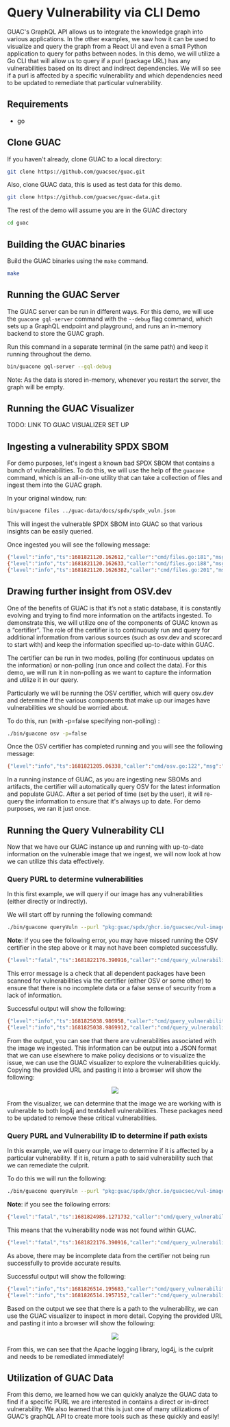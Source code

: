 # Query Vulnerability via CLI Demo

GUAC's GraphQL API allows us to integrate the knowledge graph into various
applications. In the other examples, we saw how it can be used to visualize and
query the graph from a React UI and even a small Python application to query for
paths between nodes. In this demo, we will utilize a Go CLI that will allow us
to query if a purl (package URL) has any vulnerabilities based on its direct and
indirect dependencies. We will so see if a purl is affected by a specific
vulnerability and which dependencies need to be updated to remediate that
particular vulnerability.

## Requirements

- go

## Clone GUAC

If you haven't already, clone GUAC to a local directory:

```bash
git clone https://github.com/guacsec/guac.git
```

Also, clone GUAC data, this is used as test data for this demo.

```bash
git clone https://github.com/guacsec/guac-data.git
```

The rest of the demo will assume you are in the GUAC directory

```bash
cd guac
```

## Building the GUAC binaries

Build the GUAC binaries using the `make` command.

```bash
make
```

## Running the GUAC Server

The GUAC server can be run in different ways. For this demo, we will use the
`guacone gql-server` command with the `--debug` flag command, which sets up a
GraphQL endpoint and playground, and runs an in-memory backend to store the GUAC
graph.

Run this command in a separate terminal (in the same path) and keep it running
throughout the demo.

```bash
bin/guacone gql-server --gql-debug
```

Note: As the data is stored in-memory, whenever you restart the server, the
graph will be empty.

## Running the GUAC Visualizer

TODO: LINK TO GUAC VISUALIZER SET UP

## Ingesting a vulnerability SPDX SBOM

For demo purposes, let's ingest a known bad SPDX SBOM that contains a bunch of
vulnerabilities. To do this, we will use the help of the `guacone` command,
which is an all-in-one utility that can take a collection of files and ingest
them into the GUAC graph.

In your original window, run:

```bash
bin/guacone files ../guac-data/docs/spdx/spdx_vuln.json
```

This will ingest the vulnerable SPDX SBOM into GUAC so that various insights can
be easily queried.

Once ingested you will see the following message:

```bash
{"level":"info","ts":1681821120.162612,"caller":"cmd/files.go:181","msg":"[2.158961542s] completed doc {Collector:FileCollector Source:file:///../guac-data/docs/spdx/spdx_vuln.json}"}
{"level":"info","ts":1681821120.162633,"caller":"cmd/files.go:188","msg":"collector ended gracefully"}
{"level":"info","ts":1681821120.1626382,"caller":"cmd/files.go:201","msg":"completed ingesting 1 documents of 1"}
```

## Drawing further insight from OSV.dev

One of the benefits of GUAC is that it’s not a static database, it is constantly
evolving and trying to find more information on the artifacts ingested. To
demonstrate this, we will utilize one of the components of GUAC known as a
“certifier”. The role of the certifier is to continuously run and query for
additional information from various sources (such as osv.dev and scorecard to
start with) and keep the information specified up-to-date within GUAC.

The certifier can be run in two modes, polling (for continuous updates on the
information) or non-polling (run once and collect the data). For this demo, we
will run it in non-polling as we want to capture the information and utilize it
in our query.

Particularly we will be running the OSV certifier, which will query osv.dev and
determine if the various components that make up our images have vulnerabilities
we should be worried about.

To do this, run (with -p=false specifying non-polling) :

```bash
./bin/guacone osv -p=false
```

Once the OSV certifier has completed running and you will see the following
message:

```bash
{"level":"info","ts":1681821205.06338,"caller":"cmd/osv.go:122","msg":"certifier ended gracefully"}
```

In a running instance of GUAC, as you are ingesting new SBOMs and artifacts, the
certifier will automatically query OSV for the latest information and populate
GUAC. After a set period of time (set by the user), it will re-query the
information to ensure that it's always up to date. For demo purposes, we ran it
just once.

## Running the Query Vulnerability CLI

Now that we have our GUAC instance up and running with up-to-date information on
the vulnerable image that we ingest, we will now look at how we can utilize this
data effectively.

### Query PURL to determine vulnerabilities

In this first example, we will query if our image has any vulnerabilities
(either directly or indirectly).

We will start off by running the following command:

```bash
./bin/guacone queryVuln --purl "pkg:guac/spdx/ghcr.io/guacsec/vul-image-latest"
```

**Note**: if you see the following error, you may have missed running the OSV
certifier in the step above or it may not have been completed successfully.

```bash
{"level":"fatal","ts":1681822176.390916,"caller":"cmd/query_vulnerability.go:179","msg":"error searching dependency packages match: error querying neighbor: error certify vulnerability node not found, incomplete data. Please ensure certifier has run"}
```

This error message is a check that all dependent packages have been scanned for
vulnerabilities via the certifier (either OSV or some other) to ensure that
there is no incomplete data or a false sense of security from a lack of
information.

Successful output will show the following:

```bash
{"level":"info","ts":1681825038.986958,"caller":"cmd/query_vulnerability.go:189","msg":"found path 5,4,3,2,102,101,100,99,6,21034,21035,101,100,99,6,21036,21037,101,100,99,6,21038,21039,101,100,99,6,21040,21041,101,100,99,6,21042,21043,101,100,99,6,21044,21045,101,100,99,6,121,120,119,118,6,21085,21086,120,119,118,6"}
{"level":"info","ts":1681825038.9869912,"caller":"cmd/query_vulnerability.go:190","msg":"Visualizer url: http://localhost:3000/visualize?path=[5,4,3,2,102,101,100,99,6,21034,21035,101,100,99,6,21036,21037,101,100,99,6,21038,21039,101,100,99,6,21040,21041,101,100,99,6,21042,21043,101,100,99,6,21044,21045,101,100,99,6,121,120,119,118,6,21085,21086,120,119,118,6]"}
```

From the output, you can see that there are vulnerabilities associated with the
image we ingested. This information can be output into a JSON format that we can
use elsewhere to make policy decisions or to visualize the issue, we can use the
GUAC visualizer to explore the vulnerabilities quickly. Copying the provided URL
and pasting it into a browser will show the following:

<p align="center">
  <img src="https://user-images.githubusercontent.com/88045217/232806365-3c68a9b3-10f5-4c98-b072-55dadab8abde.png">
</p>

From the visualizer, we can determine that the image we are working with is
vulnerable to both log4j and text4shell vulnerabilities. These packages need to
be updated to remove these critical vulnerabilities.

### Query PURL and Vulnerability ID to determine if path exists

In this example, we will query our image to determine if it is affected by a
particular vulnerability. If it is, return a path to said vulnerability such
that we can remediate the culprit.

To do this we will run the following:

```bash
./bin/guacone queryVuln --purl "pkg:guac/spdx/ghcr.io/guacsec/vul-image-latest" --vulnerabilityID "ghsa-7rjr-3q55-vv33"
```

**Note**: if you see the following errors:

```bash
{"level":"fatal","ts":1681824986.1271732,"caller":"cmd/query_vulnerability.go:160","msg":"failed to identify vulnerability as cve or ghsa and no results found for OSV"}
```

This means that the vulnerability node was not found within GUAC.

```bash
{"level":"fatal","ts":1681822176.390916,"caller":"cmd/query_vulnerability.go:179","msg":"error searching dependency packages match: error querying neighbor: error certify vulnerability node not found, incomplete data. Please ensure certifier has run"}
```

As above, there may be incomplete data from the certifier not being run
successfully to provide accurate results.

Successful output will show the following:

```bash
{"level":"info","ts":1681826514.195683,"caller":"cmd/query_vulnerability.go:163","msg":"found path 21034,21035,101,100,99,6,102,5,4,3,2"}
{"level":"info","ts":1681826514.1957152,"caller":"cmd/query_vulnerability.go:164","msg":"Visualizer url: http://localhost:3000/visualize?path=[21034,21035,101,100,99,6,102,5,4,3,2]"}
```

Based on the output we see that there is a path to the vulnerability, we can use
the GUAC visualizer to inspect in more detail. Copying the provided URL and
pasting it into a browser will show the following:

<p align="center">
  <img src="https://user-images.githubusercontent.com/88045217/232806473-ea50ca96-7d32-482e-8955-6ff089d9094b.png">
</p>

From this, we can see that the Apache logging library, log4j, is the culprit and
needs to be remediated immediately!

## Utilization of GUAC Data

From this demo, we learned how we can quickly analyze the GUAC data to find if a
specific PURL we are interested in contains a direct or in-direct vulnerability.
We also learned that this is just one of many utilizations of GUAC’s graphQL API
to create more tools such as these quickly and easily!
